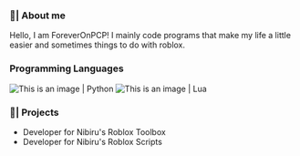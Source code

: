 ### 💖| About me
Hello, I am ForeverOnPCP! I mainly code programs that make my life a little easier and sometimes things to do with roblox.

### Programming Languages
![This is an image](https://github.com/abrahamcalf/programming-languages-logos/blob/master/src/python/python_16x16.png) | Python
![This is an image](https://github.com/abrahamcalf/programming-languages-logos/blob/master/src/lua/lua_16x16.png) | Lua

### 🌱| Projects
- Developer for Nibiru's Roblox Toolbox
- Developer for Nibiru's Roblox Scripts
